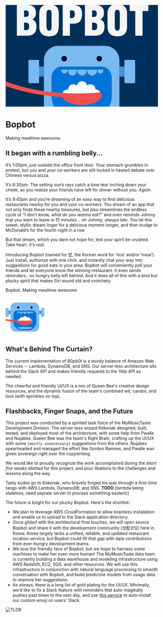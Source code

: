 ![Friendly Neighborhood Logo](img/bopbot_thumbnail.png)

# Bopbot 

Making mealtime awesome.

## It began with a rumbling belly...

It’s 1:00pm, just outside the office front door. Your stomach grumbles in protest, but you and your co-workers are still locked in heated debate over Chinese versus pizza.

It’s 6:30pm. The setting sun’s rays catch a lone tear inching down your cheek, as you realize your friends have left for dinner without you. _Again_.

It’s 9:45pm and you’re dreaming of an easy way to find delicious restaurants nearby for you and your co-workers. You dream of an app that not only finds these nearby treasures, but also streamlines the endless cycle of _“I don’t know, what do you wanna eat?”_ and even reminds Johnny that you want to leave in 15 minutes... _oh Johnny, always late_. You let this sweet, idyllic dream linger for a delicious moment longer, and then trudge to McDonald’s for the fourth night in a row.

But that dream, which you dare not hope for, lest your spirit be crushed. Take heart. _It’s real_.

Introducing Bopbot (named for 밥, the Korean word for ‘rice’ and/or ‘meal’). Just install, authorize with one click, and instantly chat your way into suggestions for good eats in your area. Bopbot will conveniently poll your friends and let everyone know the winning restaurant. It even sends reminders.. no hungry belly left behind. And it does all of this with a kind but plucky spirit that makes Siri sound old and crotchety.

Bopbot. Making mealtime awesome.

![Fancy GIFs](img/emoji.gif) 

## What's Behind The Curtain?

The current implementation of B0pb0t is a sturdy balance of Amazon Web Services -- Lambda, DynamoDB, and SNS. Our server-less architecture sits behind the Slack API and makes friendly requests to the Yelp API as needed.

The cheerful and friendly UI/UX is a mix of Queen Bee's creative design resources, and the dynamic fusion of the team's combined wit, candor, and love (with sprinkles on top).

## Flashbacks, Finger Snaps, and the Future 

This project was conducted by a spirited task force of the MyMusicTaste Development Division. The server-less wizard Kokonak designed, built, tested, and deployed most of the architecture, with some help from Pwalle and Nujabes. Queen Bee was the team's Right Brain, crafting up the UI/UX with some ```[mostly unnecessary]``` suggestions from the others. Nujabes spearheaded and managed the effort like Gordon Ramses, and Pwalle was given sovereign right over the copywriting.

We would like to proudly recognize the work accomplished during the _short five weeks_ allotted for this project, and pour libations to the challenges and lessons along the way. 
 
Tasty kudos go to Kokonak, who bravely forged his way through a first-time tango with AWS Lambda, DynamoDB, and SNS.
 **TODO** (lambda  being stateless, need seprate server to process something esoteric)



The future is bright for our plucky Bopbot. Here's the shortlist:

* We plan to leverage AWS CloudFormation to allow brainless installation and enable us to upload to the Slack application directory.
* Once gilded with the architectural final touches, we will open source Bopbot and share it with the development community (생활코딩) here in Korea. Korea largely lacks a unified, reliable, and updated restaurant location service, but Bopbot could fill that gap with data contributions from ever-hungry development teams.
* We love the friendly face of Bopbot, but we hope to harness some machines to make her even more human! The MyMusicTaste data team is currently building a data warehouse and modeling infrastructure using AWS Redshift, EC2, SQS, and other resources. We will use this infrastructure in conjunction with natural language processing to smooth conversation with Bopbot, and build predictive models from usage data to improve her suggestions.
* As always, there is a long list of gold plating for the UI/UX. Minimally, we'd like to fix a Slack feature with reminders that auto-magikally pushes past times to the next day, and use [this service](https://github.com/smashwilson/slack-emojinator) to auto-install our custom emoji on users' Slack.

![TLDR](img/tldr.gif)